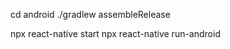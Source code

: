<!-- Build APK -->

cd android
./gradlew assembleRelease

npx react-native start
npx react-native run-android
